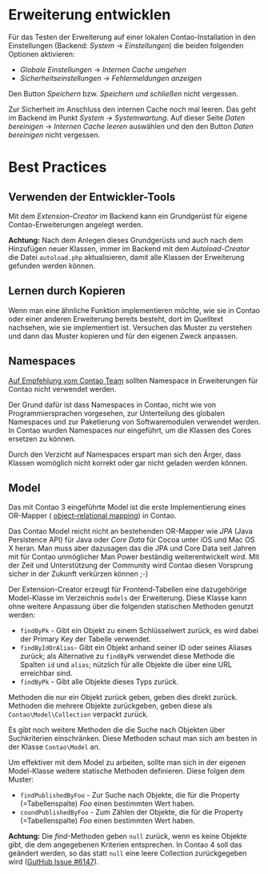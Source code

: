 Erweiterung entwicklen
======================

Für das Testen der Erweiterung auf einer lokalen Contao-Installation in den Einstellungen (Backend:
_System_ -> _Einstellungen_) die beiden folgenden Optionen aktivieren:

- _Globale Einstellungen_ -> _Internen Cache umgehen_
- _Sicherheitseinstellungen_ -> _Fehlermeldungen anzeigen_

Den Button _Speichern_ bzw. _Speichern und schließen_ nicht vergessen.

Zur Sicherheit im Anschluss den internen Cache noch mal leeren. Das geht im Backend im Punkt
_System_ -> _Systemwartung_. Auf dieser Seite _Daten bereinigen_ -> _Internen Cache leeren_
auswählen und den den Button _Daten bereinigen_ nicht vergessen.


Best Practices
==============


Verwenden der Entwickler-Tools
------------------------------

Mit dem _Extension-Creator_ im Backend kann ein Grundgerüst für eigene Contao-Erweiterungen angelegt
werden.

__Achtung:__ Nach dem Anlegen dieses Grundgerüsts und auch nach dem Hinzufügen neuer Klassen, immer
im Backend mit dem _Autoload-Creator_ die Datei `autoload.php` aktualisieren, damit alle Klassen der
Erweiterung gefunden werden können.


Lernen durch Kopieren
---------------------

Wenn man eine ähnliche Funktion implementieren möchte, wie sie in Contao oder einer anderen
Erweiterung bereits besteht, dort im Quelltext nachsehen, wie sie implementiert ist. Versuchen das
Muster zu verstehen und dann das Muster kopieren und für den eigenen Zweck anpassen.


Namespaces
----------

[Auf Empfehlung vom Contao Team](https://community.contao.org/de/showthread.php?30961-Contao-3-und-Namespace&p=203762&viewfull=1#post203762)
sollten Namespace in Erweiterungen für Contao nicht verwendet werden.

Der Grund dafür ist dass Namespaces in Contao, nicht wie von Programmiersprachen vorgesehen, zur
Unterteilung des globalen Namespaces und zur Paketierung von Softwaremodulen verwendet werden. In
Contao wurden Namespaces nur eingeführt, um die Klassen des Cores ersetzen zu können.

Durch den Verzicht auf Namespaces erspart man sich den Ärger, dass Klassen womöglich nicht korrekt
oder gar nicht geladen werden können.


Model
-----

Das mit Contao 3 eingeführte Model ist die erste Implementierung eines OR-Mapper (
[object-relational mapping](http://de.wikipedia.org/wiki/Objektrelationale_Abbildung)) in Contao.

Das Contao Model reicht nicht an bestehenden OR-Mapper wie _JPA_ (Java Persistence API) für Java
oder _Core Data_ für Cocoa unter iOS und Mac OS X heran. Man muss aber dazusagen das die JPA und
Core Data seit Jahren mit für Contao unmöglicher Man Power beständig weiterentwickelt wird. Mit der
Zeit und Unterstützung der Community wird Contao diesen Vorsprung sicher in der Zukunft verkürzen
können ;-)

Der Extension-Creator erzeugt für Frontend-Tabellen eine dazugehörige Model-Klasse im Verzeichnis
`models` der Erweiterung. Diese Klasse kann ohne weitere Anpassung über die folgenden statischen
Methoden genutzt werden:

- `findByPk` - Gibt ein Objekt zu einem Schlüsselwert zurück, es wird dabei der Primary Key der
  Tabelle verwendet.
- `findByIdOrAlias`- Gibt ein Objekt anhand seiner ID oder seines Aliases zurück; als Alternative zu
  `findByPk` verwendet diese Methode die Spalten `id` und `alias`; nützlich für alle Objekte die
  über eine URL erreichbar sind.
- `findByPk` - Gibt alle Objekte dieses Typs zurück.

Methoden die nur ein Objekt zurück geben, geben dies direkt zurück. Methoden die mehrere Objekte
zurückgeben, geben diese als `Contao\Model\Collection` verpackt zurück.

Es gibt noch weitere Methoden die die Suche nach Objekten über Suchkriterien einschränken. Diese
Methoden schaut man sich am besten in der Klasse `Contao\Model` an.

Um effektiver mit dem Model zu arbeiten, sollte man sich in der eigenen Model-Klasse weitere
statische Methoden definieren. Diese folgen dem Muster:

- `findPublishedByFoo` - Zur Suche nach Objekte, die für die Property (=Tabellenspalte) _Foo_ einen
  bestimmten Wert haben.
- `coundPublishedByFoo` - Zum Zählen der Objekte, die für die Property (=Tabellenspalte) _Foo_ einen
  bestimmten Wert haben.

__Achtung:__ Die _find_-Methoden geben `null` zurück, wenn es keine Objekte gibt, die dem
angegebenen Kriterien entsprechen. In Contao 4 soll das geändert werden, so das statt `null` eine
leere Collection zurückgegeben wird
([GutHub Issue #6147](https://github.com/contao/core/issues/6147)).
